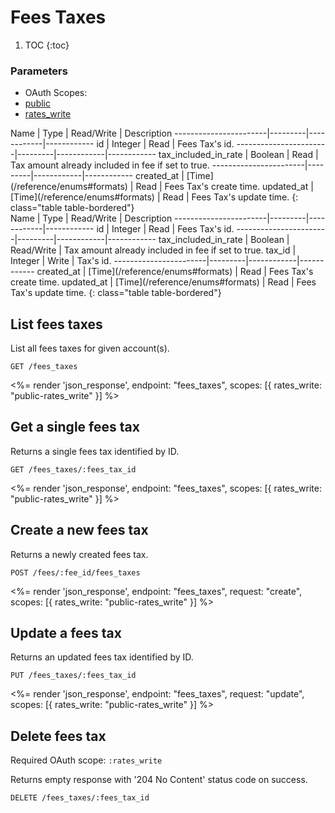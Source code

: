 # Fees Taxes

1. TOC
{:toc}

### Parameters
<ul class="nav nav-pills" role="tablist">
  <li class="disabled"><a>OAuth Scopes:</a></li>
  <li class="active"><a href="#public" role="tab" data-toggle="pill">public</a></li>
  <li><a href="#rates_write" role="tab" data-toggle="pill">rates_write</a></li>
</ul>
<div class="tab-content" markdown="1">
  <div class="tab-pane active" id="public" markdown="1">
Name                   | Type    | Read/Write | Description
-----------------------|---------|------------|------------
id                     | Integer | Read       | Fees Tax's id.
-----------------------|---------|------------|------------
tax_included_in_rate   | Boolean | Read       | Tax amount already included in fee if set to true.
-----------------------|---------|------------|------------
created_at             | [Time](/reference/enums#formats) | Read       | Fees Tax's create time.
updated_at             | [Time](/reference/enums#formats) | Read       | Fees Tax's update time.
{: class="table table-bordered"}
  </div>
  <div class="tab-pane" id="rates_write" markdown="1">
Name                   | Type    | Read/Write | Description
-----------------------|---------|------------|------------
id                     | Integer | Read       | Fees Tax's id.
-----------------------|---------|------------|------------
tax_included_in_rate   | Boolean | Read/Write | Tax amount already included in fee if set to true.
tax_id                 | Integer | Write      | Tax's id.
-----------------------|---------|------------|------------
created_at             | [Time](/reference/enums#formats) | Read       | Fees Tax's create time.
updated_at             | [Time](/reference/enums#formats) | Read       | Fees Tax's update time.
{: class="table table-bordered"}
  </div>
</div>

## List fees taxes

List all fees taxes for given account(s).

~~~
GET /fees_taxes
~~~

<%= render 'json_response', endpoint: "fees_taxes",
  scopes: [{ rates_write: "public-rates_write" }] %>

## Get a single fees tax

Returns a single fees tax identified by ID.

~~~
GET /fees_taxes/:fees_tax_id
~~~

<%= render 'json_response', endpoint: "fees_taxes",
  scopes: [{ rates_write: "public-rates_write" }] %>

## Create a new fees tax

Returns a newly created fees tax.

~~~
POST /fees/:fee_id/fees_taxes
~~~

<%= render 'json_response', endpoint: "fees_taxes", request: "create",
  scopes: [{ rates_write: "public-rates_write" }] %>

## Update a fees tax

Returns an updated fees tax identified by ID.

~~~
PUT /fees_taxes/:fees_tax_id
~~~

<%= render 'json_response', endpoint: "fees_taxes", request: "update",
  scopes: [{ rates_write: "public-rates_write" }] %>

## Delete fees tax

Required OAuth scope: `:rates_write`

Returns empty response with '204 No Content' status code on success.

~~~~~~
DELETE /fees_taxes/:fees_tax_id
~~~~~~
